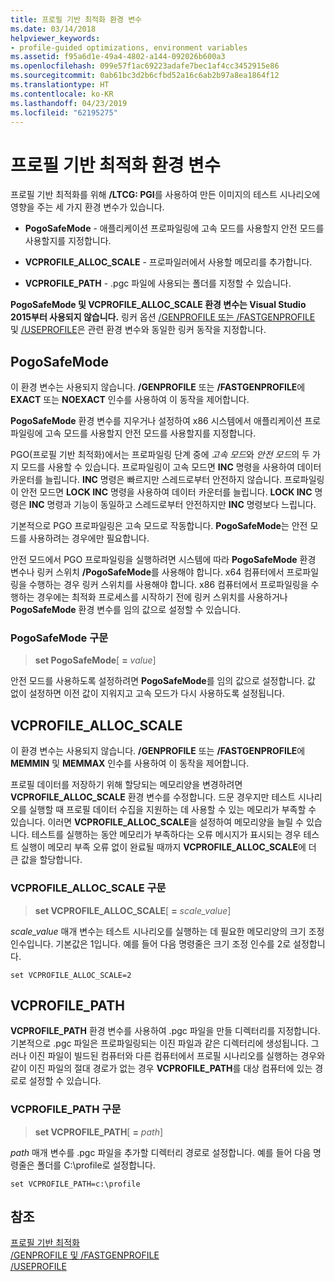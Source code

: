 ```yaml
---
title: 프로필 기반 최적화 환경 변수
ms.date: 03/14/2018
helpviewer_keywords:
- profile-guided optimizations, environment variables
ms.assetid: f95a6d1e-49a4-4802-a144-092026b600a3
ms.openlocfilehash: 099e57f1ac69223adafe7bec1af4cc3452915e86
ms.sourcegitcommit: 0ab61bc3d2b6cfbd52a16c6ab2b97a8ea1864f12
ms.translationtype: HT
ms.contentlocale: ko-KR
ms.lasthandoff: 04/23/2019
ms.locfileid: "62195275"
---
```

# <a name="environment-variables-for-profile-guided-optimizations"></a>프로필 기반 최적화 환경 변수

프로필 기반 최적화를 위해 **/LTCG: PGI**를 사용하여 만든 이미지의 테스트 시나리오에 영향을 주는 세 가지 환경 변수가 있습니다.

- **PogoSafeMode** - 애플리케이션 프로파일링에 고속 모드를 사용할지 안전 모드를 사용할지를 지정합니다.

- **VCPROFILE_ALLOC_SCALE** - 프로파일러에서 사용할 메모리를 추가합니다.

- **VCPROFILE_PATH** - .pgc 파일에 사용되는 폴더를 지정할 수 있습니다.

**PogoSafeMode 및 VCPROFILE_ALLOC_SCALE 환경 변수는 Visual Studio 2015부터 사용되지 않습니다.** 링커 옵션 [/GENPROFILE 또는 /FASTGENPROFILE](reference/genprofile-fastgenprofile-generate-profiling-instrumented-build.md) 및 [/USEPROFILE](reference/useprofile.md)은 관련 환경 변수와 동일한 링커 동작을 지정합니다.

## <a name="pogosafemode"></a>PogoSafeMode

이 환경 변수는 사용되지 않습니다. **/GENPROFILE** 또는 **/FASTGENPROFILE**에 **EXACT** 또는 **NOEXACT** 인수를 사용하여 이 동작을 제어합니다.

**PogoSafeMode** 환경 변수를 지우거나 설정하여 x86 시스템에서 애플리케이션 프로파일링에 고속 모드를 사용할지 안전 모드를 사용할지를 지정합니다.

PGO(프로필 기반 최적화)에서는 프로파일링 단계 중에 *고속 모드*와 *안전 모드*의 두 가지 모드를 사용할 수 있습니다. 프로파일링이 고속 모드면 **INC** 명령을 사용하여 데이터 카운터를 늘립니다. **INC** 명령은 빠르지만 스레드로부터 안전하지 않습니다. 프로파일링이 안전 모드면 **LOCK INC** 명령을 사용하여 데이터 카운터를 늘립니다. **LOCK INC** 명령은 **INC** 명령과 기능이 동일하고 스레드로부터 안전하지만 **INC** 명령보다 느립니다.

기본적으로 PGO 프로파일링은 고속 모드로 작동합니다. **PogoSafeMode**는 안전 모드를 사용하려는 경우에만 필요합니다.

안전 모드에서 PGO 프로파일링을 실행하려면 시스템에 따라 **PogoSafeMode** 환경 변수나 링커 스위치 **/PogoSafeMode**를 사용해야 합니다. x64 컴퓨터에서 프로파일링을 수행하는 경우 링커 스위치를 사용해야 합니다. x86 컴퓨터에서 프로파일링을 수행하는 경우에는 최적화 프로세스를 시작하기 전에 링커 스위치를 사용하거나 **PogoSafeMode** 환경 변수를 임의 값으로 설정할 수 있습니다.

### <a name="pogosafemode-syntax"></a>PogoSafeMode 구문

> **set PogoSafeMode**[ **=** _value_]

안전 모드를 사용하도록 설정하려면 **PogoSafeMode**를 임의 값으로 설정합니다. 값 없이 설정하면 이전 값이 지워지고 고속 모드가 다시 사용하도록 설정됩니다.

## <a name="vcprofile_alloc_scale"></a>VCPROFILE_ALLOC_SCALE

이 환경 변수는 사용되지 않습니다. **/GENPROFILE** 또는 **/FASTGENPROFILE**에 **MEMMIN** 및 **MEMMAX** 인수를 사용하여 이 동작을 제어합니다.

프로필 데이터를 저장하기 위해 할당되는 메모리양을 변경하려면 **VCPROFILE_ALLOC_SCALE** 환경 변수를 수정합니다. 드문 경우지만 테스트 시나리오를 실행할 때 프로필 데이터 수집을 지원하는 데 사용할 수 있는 메모리가 부족할 수 있습니다. 이러면 **VCPROFILE_ALLOC_SCALE**을 설정하여 메모리양을 늘릴 수 있습니다. 테스트를 실행하는 동안 메모리가 부족하다는 오류 메시지가 표시되는 경우 테스트 실행이 메모리 부족 오류 없이 완료될 때까지 **VCPROFILE_ALLOC_SCALE**에 더 큰 값을 할당합니다.

### <a name="vcprofile_alloc_scale-syntax"></a>VCPROFILE_ALLOC_SCALE 구문

> **set VCPROFILE_ALLOC_SCALE**[ __=__ *scale_value*]

*scale_value* 매개 변수는 테스트 시나리오를 실행하는 데 필요한 메모리양의 크기 조정 인수입니다.  기본값은 1입니다. 예를 들어 다음 명령줄은 크기 조정 인수를 2로 설정합니다.

`set VCPROFILE_ALLOC_SCALE=2`

## <a name="vcprofile_path"></a>VCPROFILE_PATH

**VCPROFILE_PATH** 환경 변수를 사용하여 .pgc 파일을 만들 디렉터리를 지정합니다. 기본적으로 .pgc 파일은 프로파일링되는 이진 파일과 같은 디렉터리에 생성됩니다. 그러나 이진 파일이 빌드된 컴퓨터와 다른 컴퓨터에서 프로필 시나리오를 실행하는 경우와 같이 이진 파일의 절대 경로가 없는 경우 **VCPROFILE_PATH**를 대상 컴퓨터에 있는 경로로 설정할 수 있습니다.

### <a name="vcprofile_path-syntax"></a>VCPROFILE_PATH 구문

> **set VCPROFILE_PATH**[ **=** _path_]

*path* 매개 변수를 .pgc 파일을 추가할 디렉터리 경로로 설정합니다. 예를 들어 다음 명령줄은 폴더를 C:\profile로 설정합니다.

`set VCPROFILE_PATH=c:\profile`

## <a name="see-also"></a>참조

[프로필 기반 최적화](profile-guided-optimizations.md)<br/>
[/GENPROFILE 및 /FASTGENPROFILE](reference/genprofile-fastgenprofile-generate-profiling-instrumented-build.md)<br/>
[/USEPROFILE](reference/useprofile.md)<br/>
